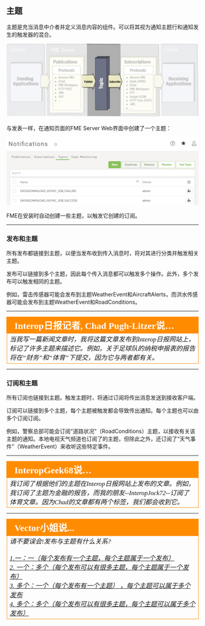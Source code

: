 ## 主题 ##

主题是充当消息中介者并定义消息内容的组件。可以将其视为通知主题行和通知发生的触发器的混合。

![](./Images/Img4.008.FMEServerTopics.png)


与发表一样，在通知页面的FME Server Web界面中创建了一个主题：

![](./Images/Img4.009.TopicMenu.png)

FME在安装时自动创建一些主题，以触发它创建的订阅。

---

### 发布和主题 ###

所有发布都链接到主题，以便当发布收到传入消息时，将对其进行分类并触发相关主题。

发布可以链接到多个主题，因此每个传入消息都可以触发多个操作。此外，多个发布可以触发相同的主题。

例如，雷击传感器可能会发布到主题WeatherEvent和AircraftAlerts，而洪水传感器可能会发布到主题WeatherEvent和RoadConditions。

---

<table style="border-spacing: 0px">
<tr>
<td style="vertical-align:middle;background-color:darkorange;border: 2px solid darkorange">
<i class="fa fa-quote-left fa-lg fa-pull-left fa-fw" style="color:white;padding-right: 12px;vertical-align:text-top"></i>
<span style="color:white;font-size:x-large;font-weight: bold;font-family:serif">Interop日报记者, Chad Pugh-Litzer说…</span>
</td>
</tr>

<tr>
<td style="border: 1px solid darkorange">
<span style="font-family:serif; font-style:italic; font-size:larger">
当我写一篇新闻文章时，我将这篇文章发布到Interop日报网站上，标记了许多主题来描述它。例如，关于足球队的纳税申报表的报告将在“财务”和“体育”下提交，因为它与两者都有关。

</span>
</td>
</tr>
</table>

---

### 订阅和主题 ###

所有订阅也链接到主题。触发主题时，将通过订阅将传出消息发送到接收客户端。

订阅可以链接到多个主题，每个主题被触发都会导致传出通知。每个主题也可以由多个订阅订阅。

例如，警察总部可能会订阅“道路状况”（RoadConditions）主题，以接收有关该主题的通知。本地电视天气频道也订阅了的主题，但除此之外，还订阅了“天气事件”（WeatherEvent）来收听这些特定事件。

---

<table style="border-spacing: 0px">
<tr>
<td style="vertical-align:middle;background-color:darkorange;border: 2px solid darkorange">
<i class="fa fa-quote-left fa-lg fa-pull-left fa-fw" style="color:white;padding-right: 12px;vertical-align:text-top"></i>
<span style="color:white;font-size:x-large;font-weight: bold;font-family:serif">InteropGeek68说…</span>
</td>
</tr>

<tr>
<td style="border: 1px solid darkorange">
<span style="font-family:serif; font-style:italic; font-size:larger">
我订阅了根据他们的主题在Interop日报网站上发布的文章。例如，我订阅了主题为金融的报告，而我的朋友--InteropJock72--订阅了体育文章。因为Chad的文章都有两个标签，我们都会收到它。
</span>
</td>
</tr>
</table>

---

<!--Person X Says Section-->

<table style="border-spacing: 0px">
<tr>
<td style="vertical-align:middle;background-color:darkorange;border: 2px solid darkorange">
<i class="fa fa-quote-left fa-lg fa-pull-left fa-fw" style="color:white;padding-right: 12px;vertical-align:text-top"></i>
<span style="color:white;font-size:x-large;font-weight: bold;font-family:serif">Vector小姐说...</span>
</td>
</tr>

<tr>
<td style="border: 1px solid darkorange">
<span style="font-family:serif; font-style:italic; font-size:larger">
请不要误会!发布与主题有什么关系?
<br><br><a href="http://52.73.3.37/fmedatastreaming/Manual/QAResponse2017.fmw?chapter=24&question=2&answer=1&DestDataset_TEXTLINE=C%3A%5CFMEOutput%5CQAResponse.html">1.一：一（每个发布有一个主题，每个主题属于一个发布）</a>
<br><a href="http://52.73.3.37/fmedatastreaming/Manual/QAResponse2017.fmw?chapter=24&question=2&answer=2&DestDataset_TEXTLINE=C%3A%5CFMEOutput%5CQAResponse.html">2. 一个：多个（每个发布可以有很多主题，每个主题属于一个发布）</a>
<br><a href="http://52.73.3.37/fmedatastreaming/Manual/QAResponse2017.fmw?chapter=24&question=2&answer=3&DestDataset_TEXTLINE=C%3A%5CFMEOutput%5CQAResponse.html">3. 多个：一个（每个发布有一个主题） ，每个主题可以属于多个发布</a>
<br><a href="http://52.73.3.37/fmedatastreaming/Manual/QAResponse2017.fmw?chapter=24&question=2&answer=4&DestDataset_TEXTLINE=C%3A%5CFMEOutput%5CQAResponse.html">4. 多个：多个（每个发布可以有很多主题，每个主题可以属于多个发布）</a>
</span>
</td>
</tr>
</table>
